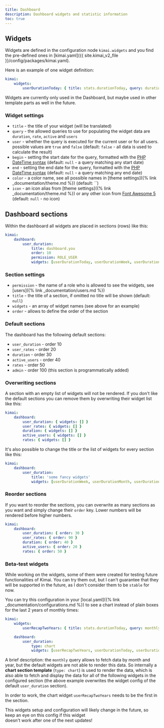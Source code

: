 ```yaml
---
title: Dashboard
description: Dashboard widgets and statistic information
toc: true
---
```


## Widgets

Widgets are defined in the configuration node `kimai.widgets` and you find the pre-defined ones in [kimai.yaml]({{ site.kimai_v2_file }}/config/packages/kimai.yaml).

Here is an example of one widget definition:

```yaml
kimai:
    widgets:
        userDurationToday: { title: stats.durationToday, query: duration, user: true, begin: '00:00:00', end: '23:59:59', icon: duration, color: green }
```

Widgets are currently only used in the Dashboard, but maybe used in other template parts as well in the future.

### Widget settings

- `title` - the title of your widget (will be translated)
- `query` - the allowed queries to use for populating the widget data are `duration`, `rate`, `active` and `users`
- `user` - whether the query is executed for the current user or for all users. possible values are `true` and `false` (default: `false` - all data is used to calculate the result)
- `begin` - setting the start date for the query, formatted with the [PHP DateTime syntax](http://php.net/manual/en/datetime.formats.relative.php) (default: `null` - a query matching any start date)
- `end` - setting the end date for the query, formatted with the [PHP DateTime syntax](http://php.net/manual/en/datetime.formats.relative.php) (default: `null` - a query matching any end date)
- `color` - a color name, see all possible names in [theme settings]({% link _documentation/theme.md %}) (default: ``)
- `icon` - an icon alias from [theme settings]({% link _documentation/theme.md %}) or any other icon from [Font Awesome 5](https://fontawesome.com/icons) (default: `null` - no icon)

## Dashboard sections

Within the dashboard all widgets are placed in sections (rows) like this:

```yaml
kimai:
    dashboard:
        user_duration:
            title: dashboard.you
            order: 10
            permission: ROLE_USER
            widgets: [userDurationToday, userDurationWeek, userDurationMonth, userDurationYear, userDurationTotal]
``` 

### Section settings

- `permission` - the name of a role who is allowed to see the widgets, see [users]({% link _documentation/users.md %})
- `title` - the title of a section, if omitted no title will be shown (default: `null`) 
- `widgets` - an array of widget names (see above for an example)
- `order` - allows to define the order of the section

### Default sections

The dashboard has the following default sections:

- `user_duration` - order 10
- `user_rates` - order 20
- `duration` - order 30
- `active_users` - order 40
- `rates` - order 50
- `admin` - order 100 (this section is programmatically added)  

### Overwriting sections

A section with an empty list of widgets will not be rendered.
If you don't like the default sections you can remove them by overwriting their widget list like this:

```yaml
kimai:
    dashboard:
        user_duration: { widgets: [] }
        user_rates: { widgets: [] }
        duration: { widgets: [] }
        active_users: { widgets: [] }
        rates: { widgets: [] }
```

It's also possible to change the title or the list of widgets for every section like this:

```yaml
kimai:
    dashboard:
        user_duration:
            title: 'some fancy widgets'
            widgets: [userDurationWeek, userDurationMonth, userDurationYear]
```

### Reorder sections

If you want to reorder the sections, you can overwrite as many sections as you want and simply change their `order` key. 
Lower numbers will be rendered before higher numbers. 

```yaml
kimai:
    dashboard:
        user_duration: { order: 30 }
        user_rates: { order: 90 }
        duration: { order: 40 }
        active_users: { order: 20 }
        rates: { order: 50 }
```

### Beta-test widgets

While working on the widgets, some of them were created for testing future functionalities of Kimai.
You can try them out, but I can't guarantee that they will be supported in the future, as I don't consider them to be `stable` for now.

You can try this configuration in your [local.yaml]({% link _documentation/configurations.md %}) to see a chart instead of plain boxes for the last 2 years of monthly times:

```yaml
kimai:
    widgets:
        userRecapTwoYears: { title: stats.durationToday, query: monthly, user: true, begin: '01 january last year 00:00:00', end: '31 december this year 23:59:59', color: '#3b8bba|rgba(0,115,183,0.6);#c1c7d1|rgb(210,214,222,0.9)' }

    dashboard:
        user_duration:
            type: chart
            widgets: [userRecapTwoYears, userDurationToday, userDurationWeek, userDurationMonth, userDurationYear]
```

A brief description: the `monthly` query allows to fetch data by month and year, but the default widgets are not able to render this data.
So internally a __chart section template__ (`type: chart`) is used to render the data, which is also able to fetch and display the data for 
all of the following widgets in the configured section (the above example overwrites the widget config of the default `user_duration` section).

In order to work, the chart widget `userRecapTwoYears` needs to be the first in the section.

This widgets setup and configuration will likely change in the future, so keep an eye on this config if this widget  
doesn't work after one of the next updates! 
